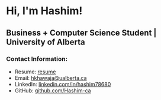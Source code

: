 # Hi, I'm Hashim!

## Business + Computer Science Student | University of Alberta

### Contact Information:
- Resume: [resume]([https://drive.google.com/file/d/1kvhtXGSZoKfXc11PqBBKGlq4TPOhIprW/view?usp=sharing](https://drive.google.com/file/d/1I3xEIlm28iFkjF3ZndHQwOQ7EjbwKZ1K/view?usp=sharing))
- Email: [hkhawaja@ualberta.ca](mailto:hkhawaja@ualberta.ca)
- LinkedIn: [linkedin.com/in/hashim78680](https://linkedin.com/in/hashim78680)
- GitHub: [github.com/Hashim-ca](https://github.com/Hashim-ca)
